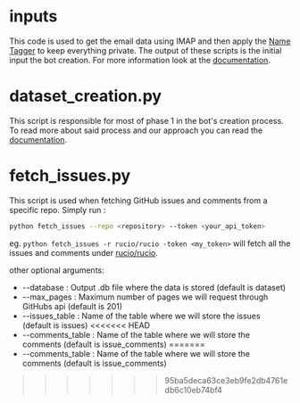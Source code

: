 # inputs

This code is used to get the email data using IMAP and then apply the [Name Tagger](../docs/name_tagger.md) to keep everything private. The output of these scripts is the initial input the bot creation. For more information look at the [documentation](../docs/approach.md).


# dataset_creation.py

This script is responsible for most of phase 1 in the bot's creation process. 
To read more about said process and our approach you can read the [documentation](../docs/approach.md).



# fetch_issues.py

This script is used when fetching GitHub issues and comments from a specific repo.
Simply run :  

``` bash
python fetch_issues --repo <repository> --token <your_api_token>
```
eg.
`python fetch_issues -r rucio/rucio -token <my_token>` 
will fetch all the issues and comments under [rucio/rucio](https://github.com/rucio/rucio/issues).

other optional arguments:
- --database       : Output .db file where the data is stored (default is dataset)
- --max_pages      : Maximum number of pages we will request through GitHubs api (default is 201)
- --issues_table   : Name of the table where we will store the issues (default is issues)
<<<<<<< HEAD
- --comments_table : Name of the table where we will store the comments (default is issue_comments)
=======
- --comments_table : Name of the table where we will store the comments (default is issue_comments)
>>>>>>> 95ba5deca63ce3eb9fe2db4761edb6c10eb74bf4
